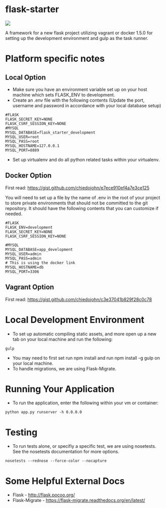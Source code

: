 flask-starter
=========
<img src="https://travis-ci.org/chiedojohn/flask-starter.svg?branch=master" />

A framework for a new flask project utilizing vagrant or docker 1.5.0 for setting up the development environment and gulp as the task runner. 

Platform specific notes
====================
Local Option
--------------------
- Make sure you have an environment variable set up on your host machine which sets FLASK_ENV to development.
- Create an .env file with the following contents (Update the port, username and password in accordance with your local database setup)

```
#FLASK
FLASK_SECRET_KEY=NONE
FLASK_CSRF_SESSION_KEY=NONE
#MYSQL
MYSQL_DATABASE=flask_starter_development
MYSQL_USER=root
MYSQL_PASS=root
MYSQL_HOSTNAME=127.0.0.1
MYSQL_PORT=8889
```
- Set up virtualenv and do all python related tasks within your virtualenv.

Docker Option
---------
First read: https://gist.github.com/chiedojohn/e7ece910ef4a7e3ce125

You will need to set up a file by the name of .env in the root of your project to store private environments that should not be committed to the git repository. It should have the following contents that you can customize if needed.
```
#FLASK
FLASK_ENV=development
FLASK_SECRET_KEY=NONE
FLASK_CSRF_SESSION_KEY=NONE

#MYSQL
MYSQL_DATABASE=app_development
MYSQL_USER=admin
MYSQL_PASS=admin
# This is using the docker link
MYSQL_HOSTNAME=db
MYSQL_PORT=3306
```

Vagrant Option
---------
First read: https://gist.github.com/chiedojohn/c3e37041b829f28c0c78


Local Development Environment
=============
- To set up automatic compiling static assets, and more open up a new tab on your local machine and run the following:
```
gulp
```
- You may need to first set run npm install and run npm install -g gulp on your local machine.
- To handle migrations, we are using Flask-Migrate.

Running Your Application
==============
- To run the application, enter the following within your vm or container:
```
python app.py runserver -h 0.0.0.0
```

Testing
=============
- To run tests alone, or specifiy a specific test, we are using nosetests. See the nosetests documentation for more options.
```
nosetests --rednose --force-color --nocapture
```

Some Helpful External Docs
=============
- Flask - http://flask.pocoo.org/
- Flask-Migrate - https://flask-migrate.readthedocs.org/en/latest/
